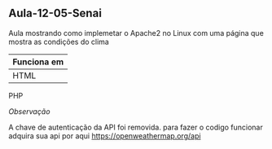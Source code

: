 ## Aula-12-05-Senai
Aula mostrando como implemetar o Apache2 no Linux com uma página que mostra as condições do clima

| Funciona em |
| ------- | 
HTML| [{{ activity.lab.title }}]({{ site.github.url }}{{ activity.url }}) |
PHP



_Observação_

A chave de autenticação da API foi removida. para fazer o codigo funcionar adquira sua api por aqui https://openweathermap.org/api
